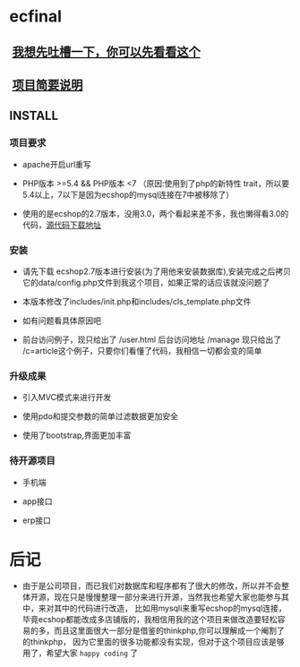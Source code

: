 # ecfinal

##  [我想先吐槽一下，你可以先看看这个](https://github.com/foryoufeng/ecfinal/wiki)

##  [项目简要说明](https://github.com/foryoufeng/ecfinal/wiki/first)

## INSTALL

### 项目要求

* apache开启url重写

* PHP版本 >=5.4 && PHP版本 <7 （原因:使用到了php的新特性 trait，所以要5.4以上，7以下是因为ecshop的mysql连接在7中被移除了）

* 使用的是ecshop的2.7版本，没用3.0，两个看起来差不多，我也懒得看3.0的代码，[源代码下载地址](https://github.com/foryoufeng/ecshop-source)

### 安装

* 请先下载 ecshop2.7版本进行安装(为了用他来安装数据库),安装完成之后拷贝它的data/config.php文件到我这个项目，如果正常的话应该就没问题了

* 本版本修改了includes/init.php和includes/cls_template.php文件

* 如有问题看具体原因吧

* 前台访问例子，现只给出了 /user.html  后台访问地址 /manage 现只给出了 /c=article这个例子，只要你们看懂了代码，我相信一切都会变的简单

### 升级成果

* 引入MVC模式来进行开发

* 使用pdo和提交参数的简单过滤数据更加安全

* 使用了bootstrap,界面更加丰富

### 待开源项目

* 手机端

* app接口

* erp接口


# 后记

* 由于是公司项目，而已我们对数据库和程序都有了很大的修改，所以并不会整体开源，现在只是慢慢整理一部分来进行开源，当然我也希望大家也能参与其中，来对其中的代码进行改造，
比如用mysqli来重写ecshop的mysql连接，毕竟ecshop都能改成多店铺版的，我相信用我的这个项目来做改造要轻松容易的多，而且这里面很大一部分是借鉴的thinkphp,你可以理解成一个阉割了的thinkphp，
因为它里面的很多功能都没有实现，但对于这个项目应该是够用了，希望大家 `happy coding` 了


